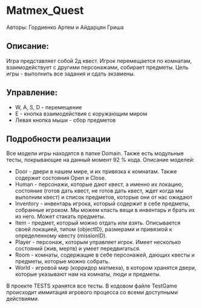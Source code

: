 # Matmex_Quest
Авторы: Гордиенко Артем и Айдарцян Гриша
## Описание:
Игра представляет собой 2д квест. Игрок перемещается по комнатам, взаимодействует с другими персонажами, собирает предметы. Цель игры - выполнить все задания и сдать экзамены.

## Управление:
* W, A, S, D - перемещение
* E - кнопка взаимодействия с коружающим миром
* Левая кнопка мыши - сбор предметов

## Подробности реализации
Все модели игры находятся в папке Domain. Также есть модульные тесты, покрывающие на данный момент 92 % кода.
Описание моделей:
* Door - двери в нашем мире, и их привязка к комнатам. Также содержит состояния Open и Close.
* Human - персонажи, которые дают квест, а именно их локацию, состояние (готов дать квест, не готов дать квест, ждет когда мы выполним квест) и список предметов, которые они от нас ожидают
* Inventory - инвентарь игрока, который содержит в себе предметы, собранные игроком. Мы можем класть вещи в инвентарь и брать их из него. Может стакать предметы.
* Item - предмет, который можно отдать или взять. Описывается своей локацией, типом (objectID), размерами и привязкой к определенному квесту (missionID).
* Player - персонаж, которым управляет игрок. Имеет несколько состояний (жив, мертв) и умеет передвигаться.
* Room - комнаты, содержащие в себе персонажей, дающих квесты и предметы, которые можно собрать.
* World - игровой мир (корридор матмеха), в котором хранятся двери, которые указывают нам на комнаты, люди и предметы.

В проекте TESTS хранятся все тесты. В кодовом файле TestGame происходит иммитация игрового процесса со всеми доступными действиями.
